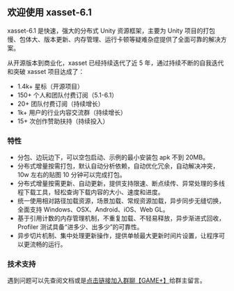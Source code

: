 ## 欢迎使用 xasset-6.1

xasset-6.1 是快速，强大的分布式 Unity 资源框架，主要为 Unity 项目的打包慢、包体大、版本更新、内存管理、运行卡顿等疑难杂症提供了全面可靠的解决方案。

从开源版本到商业化，xasset 已经持续迭代了近 5 年，通过持续不断的自我迭代和突破 xasset 项目达成了：

- 1.4k+ 星标（开源项目）
- 150+ 个人和团队付费订阅（5.1-6.1）
- 20+ 团队付费订阅（持续增长）
- 1k+ 用户的行业内容交流群（持续增长）
- 15+ 次创作赞助扶持（持续投入）

### 特性

- 分包、边玩边下，可以空包启动、示例的最小安装包 apk 不到 20MB。
- 分布式增量按需打包，默认自动分析依赖，自动优化冗余，自动解决冲突，10w 左右的贴图 10 分钟可以完成打包。 
- 分布式增量按需更新、自动更新，提供支持限速、断点续传、异常处理的多线程下载工具，轻松查询下载内容的大小、速度和进度。
- 统一使用相对路径加载资源，场景加载、常规资源加载，异步同步无缝切换，全面支持 Windows、OSX、Android、iOS、Web GL。
- 基于引用计数的内存管理机制，不重复加载、不轻易释放，异步渐进式回收，Profiler 测试具备“进多少、出多少”的可靠性。
- 异步切片机制、集中处理更新操作，提供单帧最大更新时间片设置，让程序可以更流畅的运行。

### 技术支持

遇到问题可以先查阅文档或是[点击链接加入群聊【GAME+】](https://jq.qq.com/?_wv=1027&k=7DpHQNhb)给群主留言。
